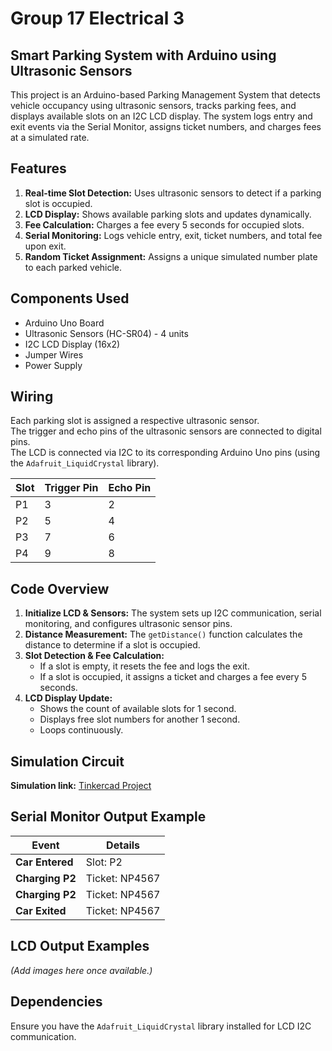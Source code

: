 # Group 17 Electrical 3
## Smart Parking System with Arduino using Ultrasonic Sensors

This project is an Arduino-based Parking Management System that detects vehicle occupancy using ultrasonic sensors, tracks parking fees, and displays available slots on an I2C LCD display. The system logs entry and exit events via the Serial Monitor, assigns ticket numbers, and charges fees at a simulated rate.

## Features
1. **Real-time Slot Detection:** Uses ultrasonic sensors to detect if a parking slot is occupied.
2. **LCD Display:** Shows available parking slots and updates dynamically.
3. **Fee Calculation:** Charges a fee every 5 seconds for occupied slots.
4. **Serial Monitoring:** Logs vehicle entry, exit, ticket numbers, and total fee upon exit.
5. **Random Ticket Assignment:** Assigns a unique simulated number plate to each parked vehicle.

## Components Used
- Arduino Uno Board  
- Ultrasonic Sensors (HC-SR04) - 4 units  
- I2C LCD Display (16x2)  
- Jumper Wires  
- Power Supply  

## Wiring
Each parking slot is assigned a respective ultrasonic sensor.  
The trigger and echo pins of the ultrasonic sensors are connected to digital pins.  
The LCD is connected via I2C to its corresponding Arduino Uno pins (using the `Adafruit_LiquidCrystal` library).  

| Slot  | Trigger Pin | Echo Pin |
|-------|------------|----------|
| P1    | 3          | 2        |
| P2    | 5          | 4        |
| P3    | 7          | 6        |
| P4    | 9          | 8        |

## Code Overview
1. **Initialize LCD & Sensors:** The system sets up I2C communication, serial monitoring, and configures ultrasonic sensor pins.
2. **Distance Measurement:** The `getDistance()` function calculates the distance to determine if a slot is occupied.
3. **Slot Detection & Fee Calculation:**  
   - If a slot is empty, it resets the fee and logs the exit.  
   - If a slot is occupied, it assigns a ticket and charges a fee every 5 seconds.  
4. **LCD Display Update:**  
   - Shows the count of available slots for 1 second.  
   - Displays free slot numbers for another 1 second.  
   - Loops continuously.  

## Simulation Circuit
**Simulation link:** [Tinkercad Project](https://www.tinkercad.com/things/1AGQpEJ5IEI-bodacious-rottis)  

## Serial Monitor Output Example
| Event        | Details                          |
|-------------|----------------------------------|
| **Car Entered**  | Slot: P2                     |
| **Charging P2**  | Ticket: NP4567 | Fee: $0.10 |
| **Charging P2**  | Ticket: NP4567 | Fee: $0.20 |
| **Car Exited**   | Ticket: NP4567 | Total Fee: $0.40 |

## LCD Output Examples
*(Add images here once available.)*  

## Dependencies
Ensure you have the `Adafruit_LiquidCrystal` library installed for LCD I2C communication.
